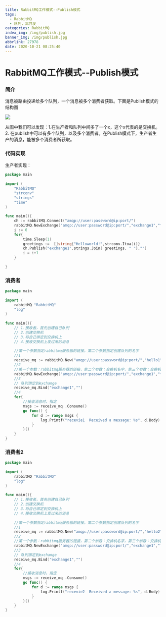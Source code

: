 ```yaml
---
title: RabbitMQ工作模式--Publish模式
tags:
  - RabbitMQ
  - 队列，高并发
categories: RabbitMQ
index_img: /img/publish.jpg
banner_img: /img/publish.jpg
abbrlink: 27978
date: 2020-10-21 08:25:40
---
```


# RabbitMQ工作模式--Publish模式



### 简介

消息被路由投递给多个队列，一个消息被多个消费者获取。下面是Publish模式的结构图

![](https://gitee.com/coderth/blogimage/raw/master/img/20201021083028.png)

从图中我们可以发现：1.在生产者和队列中间多了一个x，这个x代表的是交换机。2. 在publish中可以有多个队列，以及多个消费者。在Publish模式下，生产者生产的消息，能被多个消费者所获取。





### 代码实现

生产者实现：

```go
package main
 
import (
    "RabbitMQ"
    "strconv"
    "strings"
    "time"
)
 
func main(){
    ch := rabbitMQ.Connect("amqp://user:password@ip:port/")
    rabbitMQ.NewExchange("amqp://user:password@ip:port/","exchange1","fanout")
    i := 0
    for{
        time.Sleep(1)
        greetings :=  []string{"Helloworld!",strconv.Itoa(i)}
        ch.Publish("exchange1",strings.Join( greetings, " "),"")
        i = i+1
    }
 
}
```



### 消费者

```go
package main
 
import (
    rabbitMQ "RabbitMQ"
    "log"
)
 
func main(){
    // 1.接收者，首先创建自己队列
    // 2.创建交换机
    // 3.将自己绑定到交换机上
    // 4.接收交换机上发过来的消息
 
    //第一个参数指定rabbitmq服务器的链接，第二个参数指定创建队列的名字
    //1
    receive_mq := rabbitMQ.New("amqp://user:password@ip:port/","hello1")
    //2
    //第一个参数：rabbitmq服务器的链接，第二个参数：交换机名字，第三个参数：交换机类型
    rabbitMQ.NewExchange("amqp://user:password@ip:port/","exchange1","fanout")
    //3
    // 队列绑定到exchange
    receive_mq.Bind("exchange1","")
    //4
    for{
        //接收消息时，指定
        msgs := receive_mq .Consume()
        go func() {
            for d := range msgs {
                log.Printf("recevie1  Received a message: %s", d.Body)
            }
        }()
    }
}
```



### 消费者2

```go
package main
 
import (
    rabbitMQ "RabbitMQ"
    "log"
)
 
func main(){
    // 1.接收者，首先创建自己队列
    // 2.创建交换机
    // 3.将自己绑定到交换机上
    // 4.接收交换机上发过来的消息
 
    //第一个参数指定rabbitmq服务器的链接，第二个参数指定创建队列的名字
    //1
    receive_mq := rabbitMQ.New("amqp://user:password@ip:port/","hello2")
    //2
    //第一个参数：rabbitmq服务器的链接，第二个参数：交换机名字，第三个参数：交换机类型
    rabbitMQ.NewExchange("amqp://user:password@ip:port/","exchange1","fanout")
    //3
    // 队列绑定到exchange
    receive_mq.Bind("exchange1","")
    //4
    for{
        //接收消息时，指定
        msgs := receive_mq .Consume()
        go func() {
            for d := range msgs {
                log.Printf("recevie2  Received a message: %s", d.Body)
            }
        }()
    }
}
```



